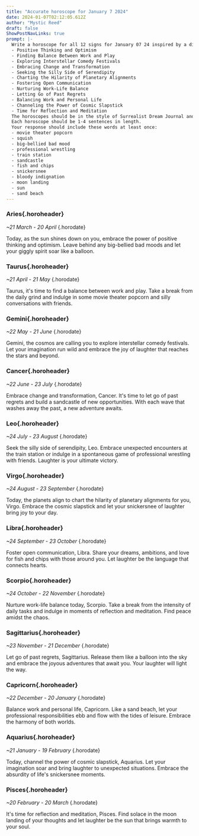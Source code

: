 ```yaml
---
title: "Accurate horoscope for January 7 2024"
date: 2024-01-07T02:12:05.612Z
author: "Mystic Reed"
draft: false
ShowPostNavLinks: true
prompt: |-
  Write a horoscope for all 12 signs for January 07 24 inspired by a different focus for each. Ensure you do not include the focus in the response:
  - Positive Thinking and Optimism
  - Finding Balance Between Work and Play
  - Exploring Interstellar Comedy Festivals
  - Embracing Change and Transformation
  - Seeking the Silly Side of Serendipity
  - Charting the Hilarity of Planetary Alignments
  - Fostering Open Communication
  - Nurturing Work-Life Balance
  - Letting Go of Past Regrets
  - Balancing Work and Personal Life
  - Channeling the Power of Cosmic Slapstick
  - Time for Reflection and Meditation
  The horoscopes should be in the style of Surrealist Dream Journal and the mood of giggly
  Each horoscope should be 1-4 sentences in length.
  Your response should include these words at least once:
  - movie theater popcorn
  - squish
  - big-bellied bad mood
  - professional wrestling
  - train station
  - sandcastle
  - fish and chips
  - snickersnee
  - bloody indignation
  - moon landing
  - sun
  - sand beach
---
```


### Aries{.horoheader}

*~21 March - 20 April*
{.horodate}

Today, as the sun shines down on you, embrace the power of positive thinking and optimism. Leave behind any big-bellied bad moods and let your giggly spirit soar like a balloon.


### Taurus{.horoheader}

*~21 April - 21 May*
{.horodate}

Taurus, it's time to find a balance between work and play. Take a break from the daily grind and indulge in some movie theater popcorn and silly conversations with friends.


### Gemini{.horoheader}

*~22 May - 21 June*
{.horodate}

Gemini, the cosmos are calling you to explore interstellar comedy festivals. Let your imagination run wild and embrace the joy of laughter that reaches the stars and beyond.


### Cancer{.horoheader}

*~22 June - 23 July*
{.horodate}

Embrace change and transformation, Cancer. It's time to let go of past regrets and build a sandcastle of new opportunities. With each wave that washes away the past, a new adventure awaits.


### Leo{.horoheader}

*~24 July - 23 August*
{.horodate}

Seek the silly side of serendipity, Leo. Embrace unexpected encounters at the train station or indulge in a spontaneous game of professional wrestling with friends. Laughter is your ultimate victory.


### Virgo{.horoheader}

*~24 August - 23 September*
{.horodate}

Today, the planets align to chart the hilarity of planetary alignments for you, Virgo. Embrace the cosmic slapstick and let your snickersnee of laughter bring joy to your day.


### Libra{.horoheader}

*~24 September - 23 October*
{.horodate}

Foster open communication, Libra. Share your dreams, ambitions, and love for fish and chips with those around you. Let laughter be the language that connects hearts.


### Scorpio{.horoheader}

*~24 October - 22 November*
{.horodate}

Nurture work-life balance today, Scorpio. Take a break from the intensity of daily tasks and indulge in moments of reflection and meditation. Find peace amidst the chaos.


### Sagittarius{.horoheader}

*~23 November - 21 December*
{.horodate}

Let go of past regrets, Sagittarius. Release them like a balloon into the sky and embrace the joyous adventures that await you. Your laughter will light the way.


### Capricorn{.horoheader}

*~22 December - 20 January*
{.horodate}

Balance work and personal life, Capricorn. Like a sand beach, let your professional responsibilities ebb and flow with the tides of leisure. Embrace the harmony of both worlds.


### Aquarius{.horoheader}

*~21 January - 19 February*
{.horodate}

Today, channel the power of cosmic slapstick, Aquarius. Let your imagination soar and bring laughter to unexpected situations. Embrace the absurdity of life's snickersnee moments.


### Pisces{.horoheader}

*~20 February - 20 March*
{.horodate}

It's time for reflection and meditation, Pisces. Find solace in the moon landing of your thoughts and let laughter be the sun that brings warmth to your soul.

